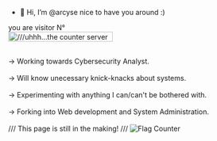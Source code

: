 - 👋 Hi, I’m @arcyse
  nice to have you around :)

<p align="left"> 
  you are visitor N° <br>
  <img src="https://profile-counter.glitch.me/arcyse/count.svg" alt="///uhhh...the counter server seems to be down///" width="210" height="20" />
</p>
<br>
-> Working towards Cybersecurity Analyst.
<br>
<br>
-> Will know unecessary knick-knacks about systems.
<br>
<br>
-> Experimenting with anything I can/can't be bothered with.
<br>
<br>
-> Forking into Web development and System Administration.
<br>
<br>
///
This page is still in the making!
///
<img src="https://s11.flagcounter.com/countxl/KeFj/bg_000000/txt_FFFFFF/border_CCCCCC/columns_8/maxflags_250/viewers_3/labels_1/pageviews_0/flags_0/percent_0/" alt="Flag Counter" border="0">
